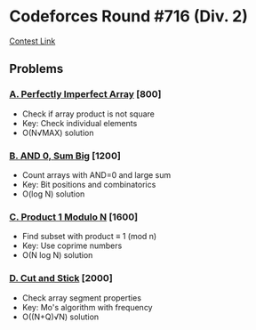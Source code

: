 # Codeforces Round #716 (Div. 2)
[Contest Link](https://codeforces.com/contest/1514)

## Problems

### [A. Perfectly Imperfect Array](https://codeforces.com/contest/1514/problem/A) [800]
- Check if array product is not square
- Key: Check individual elements
- O(N√MAX) solution

### [B. AND 0, Sum Big](https://codeforces.com/contest/1514/problem/B) [1200]
- Count arrays with AND=0 and large sum
- Key: Bit positions and combinatorics
- O(log N) solution

### [C. Product 1 Modulo N](https://codeforces.com/contest/1514/problem/C) [1600]
- Find subset with product ≡ 1 (mod n)
- Key: Use coprime numbers
- O(N log N) solution

### [D. Cut and Stick](https://codeforces.com/contest/1514/problem/D) [2000]
- Check array segment properties
- Key: Mo's algorithm with frequency
- O((N+Q)√N) solution
